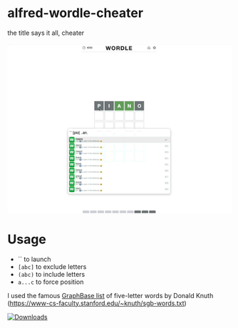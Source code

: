 # alfred-wordle-cheater
 the title says it all, cheater

![](wordle-cheater.gif)

# Usage
- `` to launch
- `[abc]` to exclude letters
- `(abc)` to include letters
- `a...c` to force position


I used the famous [GraphBase list](https://www-cs-faculty.stanford.edu/~knuth/sgb.html) of five-letter words by Donald Knuth (https://www-cs-faculty.stanford.edu/~knuth/sgb-words.txt)

<a href="https://github.com/giovannicoppola/alfred-wordle-cheater/releases/latest/">
  
  <img alt="Downloads"
       src="https://img.shields.io/github/downloads/giovannicoppola/alfred-wordle-cheater/total?color=purple&label=Downloads"><br/>
</a>
